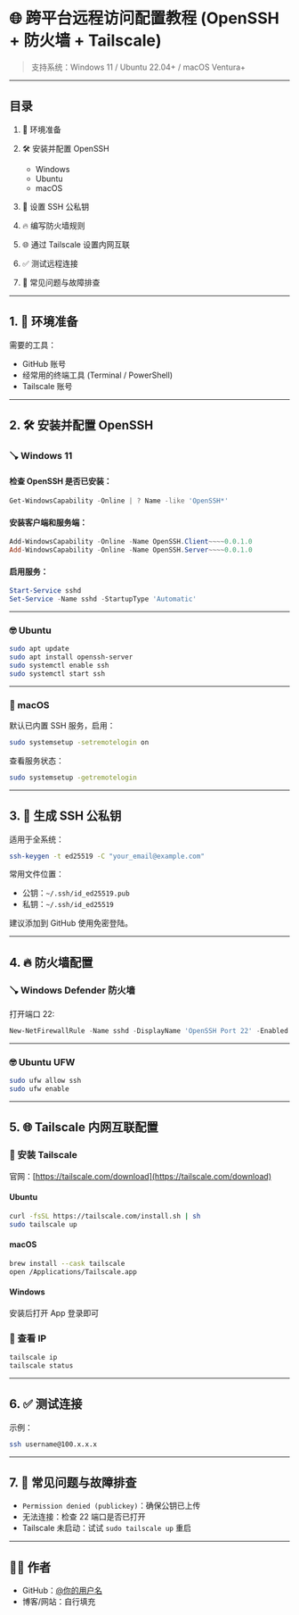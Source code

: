 # 🌐 跨平台远程访问配置教程 (OpenSSH + 防火墙 + Tailscale)

> 支持系统：Windows 11 / Ubuntu 22.04+ / macOS Ventura+

---

## 目录

1. 🔧 环境准备
2. 🛠 安装并配置 OpenSSH

   * Windows
   * Ubuntu
   * macOS
3. 🔐 设置 SSH 公私钥
4. 🔥 编写防火墙规则
5. 🌐 通过 Tailscale 设置内网互联
6. ✅ 测试远程连接
7. 🧰 常见问题与故障排查

---

## 1. 🔧 环境准备

需要的工具：

* GitHub 账号
* 经常用的终端工具 (Terminal / PowerShell)
* Tailscale 账号

---

## 2. 🛠 安装并配置 OpenSSH

### 🪠 Windows 11

#### 检查 OpenSSH 是否已安装：

```powershell
Get-WindowsCapability -Online | ? Name -like 'OpenSSH*'
```

#### 安装客户端和服务端：

```powershell
Add-WindowsCapability -Online -Name OpenSSH.Client~~~~0.0.1.0
Add-WindowsCapability -Online -Name OpenSSH.Server~~~~0.0.1.0
```

#### 启用服务：

```powershell
Start-Service sshd
Set-Service -Name sshd -StartupType 'Automatic'
```

---

### 🤓 Ubuntu

```bash
sudo apt update
sudo apt install openssh-server
sudo systemctl enable ssh
sudo systemctl start ssh
```

---

### 🍏 macOS

默认已内置 SSH 服务，启用：

```bash
sudo systemsetup -setremotelogin on
```

查看服务状态：

```bash
sudo systemsetup -getremotelogin
```

---

## 3. 🔐 生成 SSH 公私钥

适用于全系统：

```bash
ssh-keygen -t ed25519 -C "your_email@example.com"
```

常用文件位置：

* 公钥：`~/.ssh/id_ed25519.pub`
* 私钥：`~/.ssh/id_ed25519`

建议添加到 GitHub 使用免密登陆。

---

## 4. 🔥 防火墙配置

### 🪠 Windows Defender 防火墙

打开端口 22:

```powershell
New-NetFirewallRule -Name sshd -DisplayName 'OpenSSH Port 22' -Enabled True -Direction Inbound -Protocol TCP -Action Allow -LocalPort 22
```

---

### 🤓 Ubuntu UFW

```bash
sudo ufw allow ssh
sudo ufw enable
```

---

## 5. 🌐 Tailscale 内网互联配置

### 📅 安装 Tailscale

官网：[https://tailscale.com/download](https://tailscale.com/download)

#### Ubuntu

```bash
curl -fsSL https://tailscale.com/install.sh | sh
sudo tailscale up
```

#### macOS

```bash
brew install --cask tailscale
open /Applications/Tailscale.app
```

#### Windows

安装后打开 App 登录即可

### 📡 查看 IP

```bash
tailscale ip
tailscale status
```

---

## 6. ✅ 测试连接

示例：

```bash
ssh username@100.x.x.x
```

---

## 7. 🧰 常见问题与故障排查

* `Permission denied (publickey)`：确保公钥已上传
* 无法连接：检查 22 端口是否已打开
* Tailscale 未启动：试试 `sudo tailscale up` 重启

---

## 👨‍💻 作者

* GitHub：[@你的用户名](https://github.com/your-username)
* 博客/网站：自行填充
